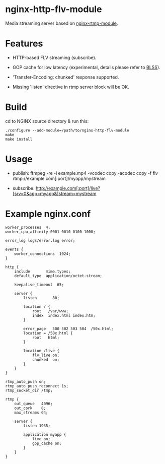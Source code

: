 # nginx-http-flv-module

Media streaming server based on [nginx-rtmp-module](https://github.com/arut/nginx-rtmp-module).

# Features

* HTTP-based FLV streaming (subscribe).

* GOP cache for low latency (experimental, details please refer to [BLSS](https://github.com/gnolizuh/BLSS)).

* 'Transfer-Encoding: chunked' response supported.

* Missing 'listen' directive in rtmp server block will be OK.

# Build

cd to NGINX source directory & run this:

    ./configure --add-module=/path/to/nginx-http-flv-module
    make
    make install

# Usage

* publish: ffmpeg -re -i example.mp4 -vcodec copy -acodec copy -f flv rtmp://example.com[:port]/myapp/mystream

* subscribe: http://example.com[:port]/live?[srv=0&app=myapp&]stream=mystream

# Example nginx.conf

    worker_processes  4;
    worker_cpu_affinity 0001 0010 0100 1000;

    error_log logs/error.log error;

    events {
        worker_connections  1024;
    }

    http {
        include       mime.types;
        default_type  application/octet-stream;

        keepalive_timeout  65;

        server {
            listen       80;

            location / {
                root   /var/www;
                index  index.html index.htm;
            }

            error_page   500 502 503 504  /50x.html;
            location = /50x.html {
                root   html;
            }

            location /live {
                flv_live on;
                chunked  on;
            }
        }
    }

    rtmp_auto_push on;
    rtmp_auto_push_reconnect 1s;
    rtmp_socket_dir /tmp;

    rtmp {
        out_queue   4096;
        out_cork    8;
        max_streams 64;

        server {
            listen 1935;

            application myapp {
                live on;
                gop_cache on;
            }
        }
    }


